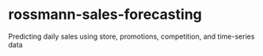 # rossmann-sales-forecasting
Predicting daily sales using store, promotions, competition, and time-series data
